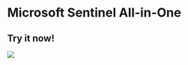 # Microsoft Sentinel All-in-One

## Try it now!

<a href="https://portal.azure.com/#create/Microsoft.Template/uri/https%3A%2F%2Fraw.githubusercontent.com%2Fnoodlemctwoodle%2FSentinelPublic%2Fmain%2FDeployment%2Fazuredeploy.json/createUIDefinitionUri/https%3A%2F%2Fraw.githubusercontent.com%2Fnoodlemctwoodle%2FSentinelPublic%2Fmain%2FDeployment%2FcreateUiDefinition.json" target="_blank">
    <img src="https://aka.ms/deploytoazurebutton"/>
</a>
